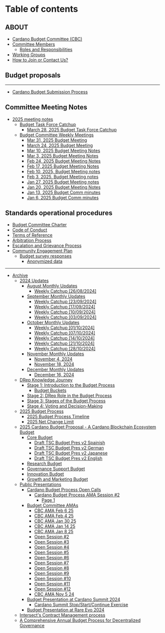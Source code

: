 # Table of contents

## ABOUT

* [Cardano Budget Committee (CBC)](README.md)
* [Committee Members](about/committee-members/README.md)
  * [Roles and Responsibilities](about/committee-members/roles-and-responsibilities.md)
* [Working Groups](about/working-groups.md)
* [How to Join or Contact Us?](about/how-to-join-or-contact-us.md)

## Budget proposals

***

* [Cardano Budget Submission Process](cardano-budget-submission-process.md)

## Committee Meeting Notes

* [2025 meeting notes](committee-meeting-notes/2025-meeting-notes/README.md)
  * [Budget Task Force Catchup](committee-meeting-notes/2025-meeting-notes/budget-task-force-catchup/README.md)
    * [March 28, 2025 Budget Task Force Catchup](committee-meeting-notes/2025-meeting-notes/budget-task-force-catchup/march-28-2025-budget-task-force-catchup.md)
  * [Budget Committee Weekly Meetings](committee-meeting-notes/2025-meeting-notes/budget-committee-weekly-meetings/README.md)
    * [Mar 31, 2025 Budget Meeting](committee-meeting-notes/2025-meeting-notes/budget-committee-weekly-meetings/mar-31-2025-budget-meeting.md)
    * [March 24, 2025 Budget Meeting](committee-meeting-notes/2025-meeting-notes/budget-committee-weekly-meetings/march-24-2025-budget-meeting.md)
    * [Mar 10, 2025 Budget Meeting Notes](committee-meeting-notes/2025-meeting-notes/budget-committee-weekly-meetings/mar-10-2025-budget-meeting-notes.md)
    * [Mar 3, 2025 Budget Meeting Notes](committee-meeting-notes/2025-meeting-notes/budget-committee-weekly-meetings/mar-3-2025-budget-meeting-notes.md)
    * [Feb 24, 2025 Budget Meeting Notes](committee-meeting-notes/2025-meeting-notes/budget-committee-weekly-meetings/feb-24-2025-budget-meeting-notes.md)
    * [Feb 17, 2025 Budget Meeting Notes](committee-meeting-notes/2025-meeting-notes/budget-committee-weekly-meetings/feb-17-2025-budget-meeting-notes.md)
    * [Feb 10, 2025, Budget Meeting notes](committee-meeting-notes/2025-meeting-notes/budget-committee-weekly-meetings/feb-10-2025-budget-meeting-notes.md)
    * [Feb 3, 2025, Budget Meeting notes](committee-meeting-notes/2025-meeting-notes/budget-committee-weekly-meetings/feb-3-2025-budget-meeting-notes.md)
    * [Jan 27, 2025 Budget Meeting notes](committee-meeting-notes/2025-meeting-notes/budget-committee-weekly-meetings/jan-27-2025-budget-meeting-notes.md)
    * [Jan 20, 2025 Budget Meeting Notes](committee-meeting-notes/2025-meeting-notes/budget-committee-weekly-meetings/jan-20-2025-budget-meeting-notes.md)
    * [Jan 13, 2025 Budget Comm minutes](committee-meeting-notes/2025-meeting-notes/budget-committee-weekly-meetings/jan-13-2025-budget-comm-minutes.md)
    * [Jan 6, 2025 Budget Comm minutes](committee-meeting-notes/2025-meeting-notes/budget-committee-weekly-meetings/jan-6-2025-budget-comm-minutes.md)

## Standards operational procedures

* [Budget Committee Charter](standards-operational-procedures/page.md)
* [Code of Conduct](standards-operational-procedures/code-of-conduct.md)
* [Terms of Reference](standards-operational-procedures/terms-of-reference.md)
* [Arbitration Process](standards-operational-procedures/arbitration-process.md)
* [Escalation and Grievance Process](standards-operational-procedures/escalation-and-grievance-process.md)
* [Community Engagement Plan](standards-operational-procedures/community-engagement-plan.md)
  * [Budget survey responses](standards-operational-procedures/community-engagement-plan/budget-survey-responses/README.md)
    * [Anonymized data](standards-operational-procedures/community-engagement-plan/budget-survey-responses/anonymized-data.md)

***

* [Archive](archive/README.md)
  * [2024 Updates](archive/2024-updates/README.md)
    * [August Monthly Updates](archive/2024-updates/august-monthly-update/README.md)
      * [Weekly Catchup \[26/08/2024\]](archive/2024-updates/august-monthly-update/dd-mm-yyy.md)
    * [September Monthly Updates](archive/2024-updates/september-monthly-update/README.md)
      * [Weekly Catchup \[23/09/2024\]](archive/2024-updates/september-monthly-update/weekly-catchup-23-09-2024.md)
      * [Weekly Catchup \[17/09/2024\]](archive/2024-updates/september-monthly-update/weekly-catchup-17-09-2024.md)
      * [Weekly Catchup \[10/09/2024\]](archive/2024-updates/september-monthly-update/weekly-catchup-10-09-2024.md)
      * [Weekly Catchup \[03/09/2024\]](archive/2024-updates/september-monthly-update/weekly-catchup-03-09-2024.md)
    * [October Monthly Updates](archive/2024-updates/october-monthly-update/README.md)
      * [Weekly Catchup \[01/10/2024\]](archive/2024-updates/october-monthly-update/weekly-catchup-01-10-2024.md)
      * [Weekly Catchup \[07/10/2024\]](archive/2024-updates/october-monthly-update/weekly-catchup-07-10-2024.md)
      * [Weekly Catchup \[14/10/2024\]](archive/2024-updates/october-monthly-update/weekly-catchup-14-10-2024.md)
      * [Weekly Catchup \[21/10/2024\]](archive/2024-updates/october-monthly-update/weekly-catchup-21-10-2024.md)
      * [Weekly Catchup \[28/10/2024\]](archive/2024-updates/october-monthly-update/weekly-catchup-28-10-2024.md)
    * [November Monthly Updates](archive/2024-updates/november-monthly-updates/README.md)
      * [November 4, 2024](archive/2024-updates/november-monthly-updates/november-4-2024.md)
      * [November 18, 2024](archive/2024-updates/november-monthly-updates/november-18-2024.md)
    * [December Monthly Updates](archive/2024-updates/december-monthly-updates/README.md)
      * [December 16, 2024](archive/2024-updates/december-monthly-updates/december-16-2024.md)
  * [DRep Knowledge Journey](archive/drep-knowledge-journey/README.md)
    * [Stage 1: Introduction to the Budget Process](archive/drep-knowledge-journey/stage-1-introduction-to-the-budget-process/README.md)
      * [Budget Buckets](archive/drep-knowledge-journey/stage-1-introduction-to-the-budget-process/budget-buckets.md)
    * [Stage 2: DRep Role in the Budget Process](archive/drep-knowledge-journey/stage-2-drep-role-in-the-budget-process.md)
    * [Stage 3: Stages of the Budget Process](archive/drep-knowledge-journey/stage-3-stages-of-the-budget-process.md)
    * [Stage 4: Voting and Decision-Making](archive/drep-knowledge-journey/stage-4-voting-and-decision-making.md)
  * [2025 Budget Process](archive/2025-budget-process/README.md)
    * [2025 Budget Process Timeline](archive/2025-budget-process/2025-budget-process-timeline.md)
    * [2025 Net Change Limit](archive/2025-budget-process/2025-net-change-limit.md)
  * [2025 Cardano Budget Proposal - A Cardano Blockchain Ecosystem Budget](archive/2025-cardano-budget-proposal-a-cardano-blockchain-ecosystem-budget/README.md)
    * [Core Budget](archive/2025-cardano-budget-proposal-a-cardano-blockchain-ecosystem-budget/core-budget/README.md)
      * [Draft TSC Budget Pres v2 Spainish](archive/2025-cardano-budget-proposal-a-cardano-blockchain-ecosystem-budget/core-budget/draft-tsc-budget-pres-v2-spainish.md)
      * [Draft TSC Budget Pres v2 German](archive/2025-cardano-budget-proposal-a-cardano-blockchain-ecosystem-budget/core-budget/draft-tsc-budget-pres-v2-german.md)
      * [Draft TSC Budget Pres v2 Japanese](archive/2025-cardano-budget-proposal-a-cardano-blockchain-ecosystem-budget/core-budget/draft-tsc-budget-pres-v2-japanese.md)
      * [Draft TSC Budget Pres v2 English](archive/2025-cardano-budget-proposal-a-cardano-blockchain-ecosystem-budget/core-budget/draft-tsc-budget-pres-v2-english.md)
    * [Research Budget](archive/2025-cardano-budget-proposal-a-cardano-blockchain-ecosystem-budget/research-budget.md)
    * [Governance Support Budget](archive/2025-cardano-budget-proposal-a-cardano-blockchain-ecosystem-budget/governance-support-budget.md)
    * [Innovation Budget](archive/2025-cardano-budget-proposal-a-cardano-blockchain-ecosystem-budget/innovation-budget.md)
    * [Growth and Marketing Budget](archive/2025-cardano-budget-proposal-a-cardano-blockchain-ecosystem-budget/growth-and-marketing-budget.md)
  * [Public Presentations](archive/public-presentations/README.md)
    * [Cardano Budget Process Open Calls](archive/public-presentations/cardano-budget-process-open-calls/README.md)
      * [Cardano Budget Process AMA Session #2](archive/public-presentations/cardano-budget-process-open-calls/cardano-budget-process-ama-session-2/README.md)
        * [Page 1](archive/public-presentations/cardano-budget-process-open-calls/cardano-budget-process-ama-session-2/page-1.md)
    * [Budget Committee AMAs](archive/public-presentations/budget-committee-amas/README.md)
      * [CBC AMA Feb 6 25](archive/public-presentations/budget-committee-amas/cbc-ama-feb-6-25.md)
      * [CBC AMA Feb 4 25](archive/public-presentations/budget-committee-amas/cbc-ama-feb-4-25.md)
      * [CBC AMA Jan 30 25](archive/public-presentations/budget-committee-amas/cbc-ama-jan-30-25.md)
      * [CBC AMA Jan 14 25](archive/public-presentations/budget-committee-amas/cbc-ama-jan-14-25.md)
      * [CBC AMA Jan 8 25](archive/public-presentations/budget-committee-amas/cbc-ama-jan-8-25.md)
      * [Open Session #2](archive/public-presentations/budget-committee-amas/open-session-2.md)
      * [Open Session #3](archive/public-presentations/budget-committee-amas/open-session-3.md)
      * [Open Session #4](archive/public-presentations/budget-committee-amas/open-session-4.md)
      * [Open Session #5](archive/public-presentations/budget-committee-amas/open-session-5.md)
      * [Open Session #6](archive/public-presentations/budget-committee-amas/open-session-6.md)
      * [Open Session #7](archive/public-presentations/budget-committee-amas/open-session-7.md)
      * [Open Session #8](archive/public-presentations/budget-committee-amas/open-session-8.md)
      * [Open Session #9](archive/public-presentations/budget-committee-amas/open-session-9.md)
      * [Open Session #10](archive/public-presentations/budget-committee-amas/open-session-10.md)
      * [Open Session #11](archive/public-presentations/budget-committee-amas/open-session-11.md)
      * [Open Session #12](archive/public-presentations/budget-committee-amas/open-session-12.md)
      * [CBC AMA Nov 5 24](archive/public-presentations/budget-committee-amas/cbc-ama-nov-5-24.md)
    * [Budget Presentation at Cardano Summit 2024](archive/public-presentations/budget-presentation-at-cardano-summit-2024/README.md)
      * [Cardano Summit Stop/Start/Continue Exercise](archive/public-presentations/budget-presentation-at-cardano-summit-2024/cardano-summit-stop-start-continue-exercise.md)
    * [Budget Presentation at Rare Evo 2024](archive/public-presentations/budget-presentation-at-rare-evo.md)
  * [Intersect's Contract Management process](archive/intersects-contract-management-process.md)
  * [A Comprehensive Annual Budget Process for Decentralized Governance](archive/a-comprehensive-annual-budget-process-for-decentralized-governance.md)
